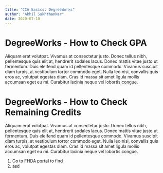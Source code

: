```yaml
---
title: "CCA Basics: DegreeWorks"
author: "Akhil Sukhthankar"
date: 2020-07-10
---
```


<!-- [this article is being reformated to markdown format right now.] -->

# DegreeWorks - How to Check GPA

Aliquam erat volutpat. Vivamus at consectetur justo. Donec tellus nibh, pellentesque quis elit at, hendrerit sodales lacus. Donec mattis vitae justo ut fermentum. Duis eleifend quam id pellentesque commodo. Vivamus suscipit diam turpis, at vestibulum tortor commodo eget. Nulla leo nisi, convallis quis eros ac, volutpat egestas diam. Cras id massa sit amet ligula mollis accumsan eget eu mi. Curabitur lacinia neque vel lobortis congue.

# DegreeWorks - How to Check Remaining Credits

Aliquam erat volutpat. Vivamus at consectetur justo. Donec tellus nibh, pellentesque quis elit at, hendrerit sodales lacus. Donec mattis vitae justo ut fermentum. Duis eleifend quam id pellentesque commodo. Vivamus suscipit diam turpis, at vestibulum tortor commodo eget. Nulla leo nisi, convallis quis eros ac, volutpat egestas diam. Cras id massa sit amet ligula mollis accumsan eget eu mi. Curabitur lacinia neque vel lobortis congue.
&nbsp;
1. Go to [FHDA portal](http://www.example.com) to find 
2. asd